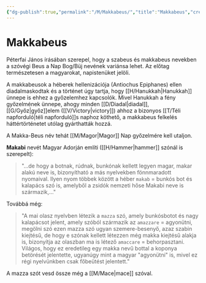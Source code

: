 ```yaml
---
{"dg-publish":true,"permalink":"/M/Makkabeus/","title":"Makkabeus","created":"2024-05-11T02:24","updated":"2024-10-25T23:17"}
---
```



# Makkabeus

Péterfai János írásában szerepel, hogy a szabeus és makkabeus nevekben a szóvégi Beus a Nap Bog/Büj nevének variánsa lehet. Az előtag természetesen a magyarokat, napistenüket jelöli.  

A makkabeusok a héberek hellenizációja (Antiochus Epiphanes) ellen diadalmaskodtak és a történet úgy tartja, hogy [[H/Hanukkah\|Hanukkah]] ünnepe is ehhez a győzelemhez kapcsolók. Mivel Hanukkah a fény győzelmének ünnepe, ahogy minden [[D/Diadal\|diadal]], [[G/Győz\|győz]]elem ([[V/Victory\|victory]]) ahhoz a bizonyos [[T/Téli napforduló\|téli napforduló]]s naphoz köthető, a makkabeus felkelés háttértörténetet utólag gyárthatták hozzá.  

A Makka-Beus név tehát [[M/Magor\|Magor]] Nap győzelmére kell utaljon.  

**Makabi** nevét Magyar Adorján említi ([[H/Hammer\|hammer]] szónál is szerepelt):  
> "...de hogy a botnak, rúdnak, bunkónak kellett legyen magar, makar alakú neve is, bizonyítható a más nyelvekben fönnmaradott nyomaival. Ilyen nyom többek között a héber `makab` = bunkós bot és kalapács szó is, amelyből a zsidók nemzeti hőse Makabi neve is származik,..."  

Továbbá még:  
> "A mai olasz nyelvben létezik a `mazza` szó, amely bunkósbotot és nagy kalapácsot jelent, amely szóból származik az `amazzare` = agyonütni, megölni szó ezen mazza szó ugyan szemere-besenyő, azaz szabin kiejtésű, de hogy e szónak kellett létezzen még makka kiejtésű alakja is, bizonyítja az olaszban ma is létező `amaccare` = behorpasztani. Világos, hogy ez eredetileg egy makka nevű bottal a koponya betörését jelentette, ugyanúgy mint a magyar "agyonütni" is, mivel ez régi nyelvünkben csak főbeütést jelentett."  

A mazza szót vesd össze még a [[M/Mace\|mace]] szóval.